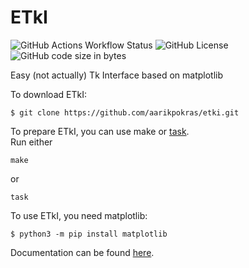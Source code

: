 # ETkI
![GitHub Actions Workflow Status](https://img.shields.io/github/actions/workflow/status/aarikpokras/etki/ubuntu-test.yml?style=flat-square)
![GitHub License](https://img.shields.io/github/license/aarikpokras/etki?style=flat-square)
![GitHub code size in bytes](https://img.shields.io/github/languages/code-size/aarikpokras/etki?style=flat-square)

Easy (not actually) Tk Interface based on matplotlib

To download ETkI:
```shell
$ git clone https://github.com/aarikpokras/etki.git
```

To prepare ETkI, you can use make or [task](https://taskfile.dev/installation/).\
Run either
```
make
```
or

```
task
```

To use ETkI, you need matplotlib:

```console
$ python3 -m pip install matplotlib
```

Documentation can be found [here](https://etki.gitbook.io).
